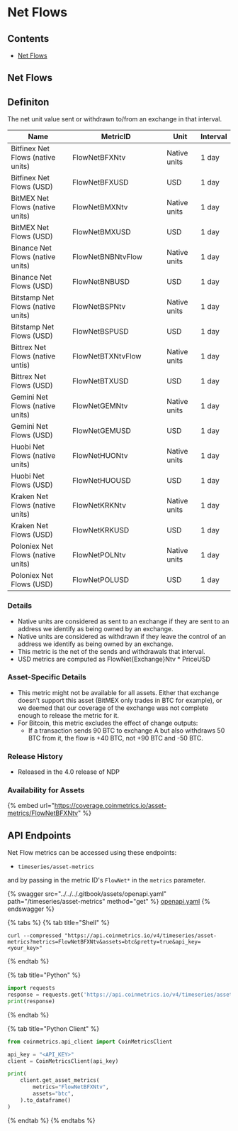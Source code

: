 # Net Flows

## Contents

* [Net Flows](net-flows.md#flownet)

## Net Flows <a href="#flownet" id="flownet"></a>

## Definiton

The net unit value sent or withdrawn to/from an exchange in that interval.

<table><thead><tr><th>Name</th><th width="197">MetricID</th><th>Unit</th><th>Interval</th></tr></thead><tbody><tr><td>Bitfinex Net Flows (native units)</td><td>FlowNetBFXNtv</td><td>Native units</td><td>1 day</td></tr><tr><td>Bitfinex Net Flows (USD)</td><td>FlowNetBFXUSD</td><td>USD</td><td>1 day</td></tr><tr><td>BitMEX Net Flows (native units)</td><td>FlowNetBMXNtv</td><td>Native units</td><td>1 day</td></tr><tr><td>BitMEX Net Flows (USD)</td><td>FlowNetBMXUSD</td><td>USD</td><td>1 day</td></tr><tr><td>Binance Net Flows (native units)</td><td>FlowNetBNBNtvFlow</td><td>Native units</td><td>1 day</td></tr><tr><td>Binance Net Flows (USD)</td><td>FlowNetBNBUSD</td><td>USD</td><td>1 day</td></tr><tr><td>Bitstamp Net Flows (native units)</td><td>FlowNetBSPNtv</td><td>Native units</td><td>1 day</td></tr><tr><td>Bitstamp Net Flows (USD)</td><td>FlowNetBSPUSD</td><td>USD</td><td>1 day</td></tr><tr><td>Bittrex Net Flows (native untis)</td><td>FlowNetBTXNtvFlow</td><td>Native units</td><td>1 day</td></tr><tr><td>Bittrex Net Flows (USD)</td><td>FlowNetBTXUSD</td><td>USD</td><td>1 day</td></tr><tr><td>Gemini Net Flows (native units)</td><td>FlowNetGEMNtv</td><td>Native units</td><td>1 day</td></tr><tr><td>Gemini Net Flows (USD)</td><td>FlowNetGEMUSD</td><td>USD</td><td>1 day</td></tr><tr><td>Huobi Net Flows (native units)</td><td>FlowNetHUONtv</td><td>Native units</td><td>1 day</td></tr><tr><td>Huobi Net Flows (USD)</td><td>FlowNetHUOUSD</td><td>USD</td><td>1 day</td></tr><tr><td>Kraken Net Flows (native units)</td><td>FlowNetKRKNtv</td><td>Native units</td><td>1 day</td></tr><tr><td>Kraken Net Flows (USD)</td><td>FlowNetKRKUSD</td><td>USD</td><td>1 day</td></tr><tr><td>Poloniex Net Flows (native units)</td><td>FlowNetPOLNtv</td><td>Native units</td><td>1 day</td></tr><tr><td>Poloniex Net Flows (USD)</td><td>FlowNetPOLUSD</td><td>USD</td><td>1 day</td></tr></tbody></table>

### Details

* Native units are considered as sent to an exchange if they are sent to an address we identify as being owned by an exchange.
* Native units are considered as withdrawn if they leave the control of an address we identify as being owned by an exchange.
* This metric is the net of the sends and withdrawals that interval.
* USD metrics are computed as FlowNet{Exchange}Ntv \* PriceUSD

### Asset-Specific Details

* This metric might not be available for all assets. Either that exchange doesn’t support this asset (BitMEX only trades in BTC for example), or we deemed that our coverage of the exchange was not complete enough to release the metric for it.
* For Bitcoin, this metric excludes the effect of change outputs:
  * If a transaction sends 90 BTC to exchange A but also withdraws 50 BTC from it, the flow is +40 BTC, not +90 BTC and -50 BTC.

### Release History

* Released in the 4.0 release of NDP

### Availability for Assets

{% embed url="https://coverage.coinmetrics.io/asset-metrics/FlowNetBFXNtv" %}

## API Endpoints

Net Flow metrics can be accessed using these endpoints:

* `timeseries/asset-metrics`

and by passing in the metric ID's `FlowNet*` in the `metrics` parameter.

{% swagger src="../../../.gitbook/assets/openapi.yaml" path="/timeseries/asset-metrics" method="get" %}
[openapi.yaml](../../../.gitbook/assets/openapi.yaml)
{% endswagger %}

{% tabs %}
{% tab title="Shell" %}
```shell
curl --compressed "https://api.coinmetrics.io/v4/timeseries/asset-metrics?metrics=FlowNetBFXNtv&assets=btc&pretty=true&api_key=<your_key>"
```
{% endtab %}

{% tab title="Python" %}
```python
import requests
response = requests.get('https://api.coinmetrics.io/v4/timeseries/asset-metrics?metrics=FlowNetBFXNtv&assets=btc&pretty=true&api_key=<your_key>').json()
print(response)
```
{% endtab %}

{% tab title="Python Client" %}
```python
from coinmetrics.api_client import CoinMetricsClient

api_key = "<API_KEY>"
client = CoinMetricsClient(api_key)

print(
    client.get_asset_metrics(
        metrics="FlowNetBFXNtv", 
        assets="btc",
    ).to_dataframe()
)
```
{% endtab %}
{% endtabs %}
